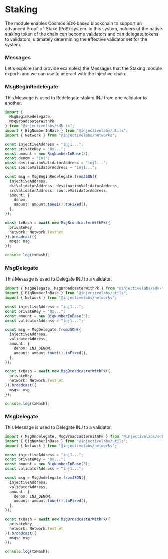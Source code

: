 # Staking

The module enables Cosmos SDK-based blockchain to support an advanced Proof-of-Stake (PoS) system. In this system, holders of the native staking token of the chain can become validators and can delegate tokens to validators, ultimately determining the effective validator set for the system.

### Messages

Let's explore (and provide examples) the Messages that the Staking module exports and we can use to interact with the Injective chain.

### MsgBeginRedelegate

This Message is used to Redelegate staked INJ from one validator to another.

```ts
import {
  MsgBeginRedelegate,
  MsgBroadcasterWithPk
} from "@injectivelabs/sdk-ts";
import { BigNumberInBase } from "@injectivelabs/utils";
import { Network } from "@injectivelabs/networks";

const injectiveAddress = "inj1...";
const privateKey = "0x...";
const amount = new BigNumberInBase(5);
const denom = "inj";
const destinationValidatorAddress = "inj1...";
const sourceValidatorAddress = "inj1...";

const msg = MsgBeginRedelegate.fromJSON({
  injectiveAddress,
  dstValidatorAddress: destinationValidatorAddress,
  srcValidatorAddress: sourceValidatorAddress,
  amount: {
    denom,
    amount: amount.toWei().toFixed(),
  },
});

const txHash = await new MsgBroadcasterWithPk({
  privateKey,
  network: Network.Testnet
}).broadcast({
  msgs: msg
});

console.log(txHash);
```

### MsgDelegate

This Message is used to Delegate INJ to a validator.

```ts
import { MsgDelegate, MsgBroadcasterWithPk } from "@injectivelabs/sdk-ts";
import { BigNumberInBase } from "@injectivelabs/utils";
import { Network } from "@injectivelabs/networks";

const injectiveAddress = "inj1...";
const privateKey = "0x...";
const amount = new BigNumberInBase(5);
const validatorAddress = "inj1...";

const msg = MsgDelegate.fromJSON({
  injectiveAddress,
  validatorAddress,
  amount: {
    denom: INJ_DENOM,
    amount: amount.toWei().toFixed(),
  },
});

const txHash = await new MsgBroadcasterWithPk({
  privateKey,
  network: Network.Testnet
}).broadcast({
  msgs: msg
});

console.log(txHash);
```

### MsgDelegate

This Message is used to Delegate INJ to a validator.

```ts
import { MsgUndelegate, MsgBroadcasterWithPk } from "@injectivelabs/sdk-ts";
import { BigNumberInBase } from "@injectivelabs/utils";
import { Network } from "@injectivelabs/networks";

const injectiveAddress = "inj1...";
const privateKey = "0x...";
const amount = new BigNumberInBase(5);
const validatorAddress = "inj1...";

const msg = MsgUndelegate.fromJSON({
  injectiveAddress,
  validatorAddress,
  amount: {
    denom: INJ_DENOM,
    amount: amount.toWei().toFixed(),
  },
});

const txHash = await new MsgBroadcasterWithPk({
  privateKey,
  network: Network.Testnet
}).broadcast({
  msgs: msg
});

console.log(txHash);
```
